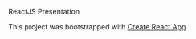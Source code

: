ReactJS Presentation



This project was bootstrapped with [Create React App](https://github.com/facebook/create-react-app).